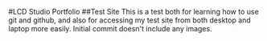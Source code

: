 #LCD Studio Portfolio
##Test Site
This is a test both for learning how to use git and github, and also for accessing my test site from both desktop and laptop more easily.
Initial commit doesn't include any images.
